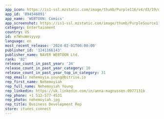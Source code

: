 ```yaml
---
app_icon: https://is1-ssl.mzstatic.com/image/thumb/Purple116/v4/d3/19/d5/d319d5e1-efcc-b570-65c4-662d1f3878e4/AppIcon-0-1x_U007emarketing-0-7-0-sRGB-85-220.png/1024x1024bb.png
app_id: '894546091'
app_name: 'WEBTOON: Comics'
app_screenshot: https://is1-ssl.mzstatic.com/image/thumb/PurpleSource116/v4/1f/d0/72/1fd072e6-fa67-60db-c9ae-b0b0cb2c38b3/4d00f7e5-38e0-4b79-af7c-cfbbfb28d12c_US_iOS_6.5in_1.jpg/1242x2688bb.png
category: Entertainment
country: US
id: e7WnuWesyyvp
language: en
most_recent_release: '2024-02-01T00:00:00'
publisher_id: '1241166143'
publisher_name: NAVER WEBTOON Ltd.
rank: '82'
release_count_in_past_year: '34'
release_count_in_past_year_category: 10
release_count_in_past_year_top_in_category: 31
rep_email: nehemoyia.young@bitrise.io
rep_first_name: Nehemoyiah
rep_full_name: Nehemoyiah Young
rep_linkedin: https://uk.linkedin.com/in/anna-magnussen-0977131b
rep_phone: +1 512-577-4531
rep_photo: nehemoyiah.jpg
rep_title: Business Development Rep
store: itunes_connect
---
```

